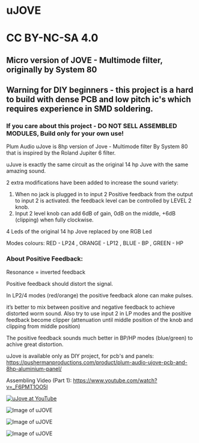 # uJOVE
# CC BY-NC-SA 4.0
## Micro version of JOVE - Multimode filter, originally by System 80
## Warning for DIY beginners - this project is a hard to build with dense PCB and low pitch ic's which requires experience in SMD soldering.
### If you care about this project - DO NOT SELL ASSEMBLED MODULES, Build only for your own use!

Plum Audio uJove is 8hp version of Jove - Multimode filter By System 80 that is inspired by the Roland Jupiter 6 filter.

uJuve is exactly the same circuit as the original 14 hp Juve with the same amazing sound. 


2 extra modifications have been added to increase the sound variety:


1. When no jack is plugged in to input 2 Positive feedback from the output to input 2 is activated. the feedback level can be controlled by LEVEL 2 knob.
2. Input 2 level knob can add 6dB of gain, 0dB on the middle, +6dB (clipping) when fully clockwise. 


4 Leds of the original 14 hp Jove replaced by one RGB Led

Modes colours:
RED - LP24 , ORANGE - LP12 , BLUE - BP , GREEN - HP

### About Positive Feedback:
Resonance = inverted feedback 

Positive feedback should distort the signal.

In LP2/4 modes (red/orange) the positive feedback alone can make pulses.

it’s better to mix between positive and negative feedback to achieve distorted worm sound.
Also try to use input 2 in LP modes and the positive feedback become clipper (attenuation until middle position of the knob and clipping from middle position)

The positive feedback sounds much better in BP/HP modes (blue/green) to achive great distortion.

uJove is available only as DIY project, for pcb's and panels: https://pushermanproductions.com/product/plum-audio-ujove-pcb-and-8hp-aluminium-panel/

Assembling Video (Part 1): https://www.youtube.com/watch?v=_F6PMT1OO5I

[![uJove at YouTube](https://github.com/Shayshez/uJOVE/blob/master/YouTube.png)](https://youtu.be/qpCmzDNtNPw)

![Image of uJOVE](https://github.com/Shayshez/uJOVE/blob/master/uJove_pr_s.png)


![Image of uJOVE](https://github.com/Shayshez/uJOVE/blob/master/uJOVE5T.png)


![Image of uJOVE](https://github.com/Shayshez/uJOVE/blob/master/uJOVE5B.png)
